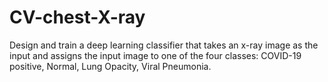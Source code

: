 # CV-chest-X-ray
Design and train a deep learning classifier that takes an x-ray image as the input and  assigns the input image to one of the four classes: COVID-19 positive, Normal, Lung Opacity,  Viral Pneumonia.
